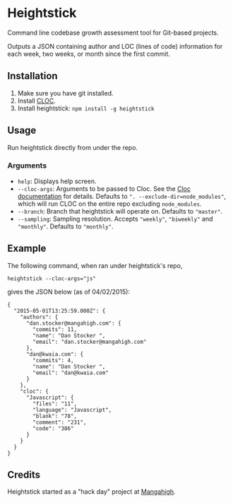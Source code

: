 Heightstick
===========

Command line codebase growth assessment tool for Git-based projects.

Outputs a JSON containing author and LOC (lines of code) information for each week, two weeks, or month since the first commit.

Installation
------------

1. Make sure you have git installed.
2. Install [CLOC](http://cloc.sourceforge.net/).
3. Install heightstick: `npm install -g heightstick`

Usage
-----

Run heightstick directly from under the repo.

### Arguments

- `help`: Displays help screen.
- `--cloc-args`: Arguments to be passed to Cloc. See the [Cloc documentation](http://cloc.sourceforge.net/) for details. Defaults to `". --exclude-dir=node_modules"`, which will run CLOC on the entire repo excluding `node_modules`.
- `--branch`: Branch that heightstick will operate on. Defaults to `"master"`.
- `--sampling`: Sampling resolution. Accepts `"weekly"`, `"biweekly"` and `"monthly"`. Defaults to `"monthly"`.

Example
-------

The following command, when ran under heightstick's repo,

    heightstick --cloc-args="js"

gives the JSON below (as of 04/02/2015):

    {
      "2015-05-01T13:25:59.000Z": {
        "authors": {
          "dan.stocker@mangahigh.com": {
            "commits": 11,
            "name": "Dan Stocker ",
            "email": "dan.stocker@mangahigh.com"
          },
          "dan@kwaia.com": {
            "commits": 4,
            "name": "Dan Stocker ",
            "email": "dan@kwaia.com"
          }
        },
        "cloc": {
          "Javascript": {
            "files": "11",
            "language": "Javascript",
            "blank": "78",
            "comment": "231",
            "code": "386"
          }
        }
      }
    }

Credits
-------

Heightstick started as a "hack day" project at [Mangahigh](https://mangahigh.com).
